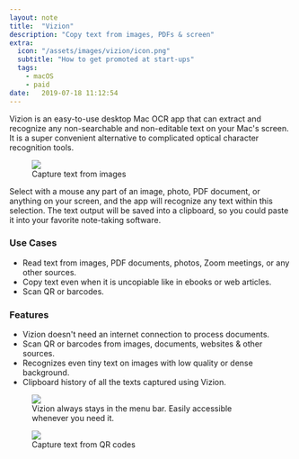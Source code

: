 ```yaml
---
layout: note
title:  "Vizion"
description: "Copy text from images, PDFs & screen"
extra:
  icon: "/assets/images/vizion/icon.png"
  subtitle: "How to get promoted at start-ups"
  tags:
    - macOS
    - paid
date:   2019-07-18 11:12:54
---
```


Vizion is an easy-to-use desktop Mac OCR app that can extract and recognize any non-searchable and non-editable text on your Mac's screen. It is a super convenient alternative to complicated optical character recognition tools.

<figure>
    <img class="" src="/assets/images/vizion/text.gif">
    <figcaption>Capture text from images</figcaption>
</figure>

Select with a mouse any part of an image, photo, PDF document, or anything on your screen, and the app will recognize any text within this selection. The text output will be saved into a clipboard, so you could paste it into your favorite note-taking software.

### Use Cases
- Read text from images, PDF documents, photos, Zoom meetings, or any other sources.
- Copy text even when it is uncopiable like in ebooks or web articles.
- Scan QR or barcodes.

### Features
- Vizion doesn't need an internet connection to process documents.
- Scan QR or barcodes from images, documents, websites & other sources.
- Recognizes even tiny text on images with low quality or dense background.
- Clipboard history of all the texts captured using Vizion.

<figure>
  <img class="" src="/assets/images/vizion/image-of-menu.png">
  <figcaption>Vizion always stays in the menu bar. Easily accessible whenever you need it.</figcaption>
</figure>
<figure>
  <img class="" src="/assets/images/vizion/qr-code.gif">
  <figcaption>Capture text from QR codes</figcaption>
</figure>

